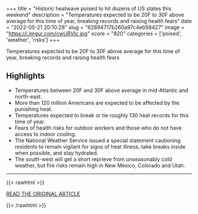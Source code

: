 +++
title = "Historic heatwave poised to hit dozens of US states this weekend"
description = "Temperatures expected to be 20F to 30F above average for this time of year, breaking records and raising health fears"
date = "2022-05-21 20:10:28"
slug = "62894717b260a97c4eb58427"
image = "https://i.imgur.com/cwURVIc.jpg"
score = "820"
categories = ['poised', 'weather', 'risks']
+++

Temperatures expected to be 20F to 30F above average for this time of year, breaking records and raising health fears

## Highlights

- Temperatures between 20F and 30F above average in mid-Atlantic and north-east.
- More than 120 million Americans are expected to be affected by the punishing heat.
- Temperatures expected to break or tie roughly 130 heat records for this time of year.
- Fears of health risks for outdoor workers and those who do not have access to indoor cooling.
- The National Weather Service issued a special statement cautioning residents to remain vigilant for signs of heat illness, take breaks inside when possible, and stay hydrated.
- The south-west will get a short reprieve from unseasonably cold weather, but fire risks remain high in New Mexico, Colorado and Utah.

---

{{< rawhtml >}}
  <p class="article-category">
    <a target="_blank" href="https://www.theguardian.com/us-news/2022/may/20/us-heatwave-weekend-temperatures-climate-crisis">READ THE ORIGINAL ARTICLE</a>
  </p>
{{< /rawhtml >}}
